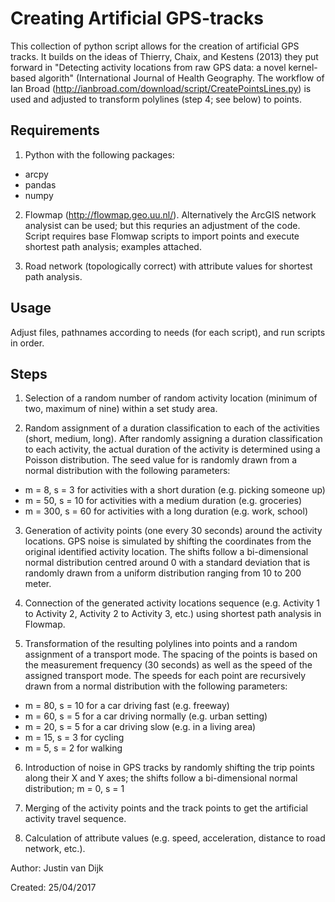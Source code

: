 # Creating Artificial GPS-tracks

This collection of python script allows for the creation of artificial GPS tracks. It builds on the ideas of Thierry, Chaix, and Kestens (2013) they put forward in "Detecting activity locations from raw GPS data: a novel kernel-based algorith" (International Journal of Health Geography. The workflow of Ian Broad (http://ianbroad.com/download/script/CreatePointsLines.py) is used and adjusted to transform polylines (step 4; see below) to points.

## Requirements
1) Python with the following packages:
- arcpy
- pandas
- numpy

2) Flowmap (http://flowmap.geo.uu.nl/). Alternatively the ArcGIS network analysist can be used; but this requries an adjustment of the code. Script requires base Flomwap scripts to import points and execute shortest path analysis; examples attached.

3) Road network (topologically correct) with attribute values for shortest path analysis.

## Usage
Adjust files, pathnames according to needs (for each script), and run scripts in order. 

## Steps
1.	Selection of a random number of random activity location (minimum of two, maximum of nine) within a set study area.

2.	Random assignment of a duration classification to each of the activities (short, medium, long). After randomly assigning a duration classification to each activity, the actual duration of the activity is determined using a Poisson distribution. The seed value for  is randomly drawn from a normal distribution with the following parameters:

-	m = 8, s = 3 for activities with a short duration (e.g. picking someone up)
-	m = 50, s = 10 for activities with a medium duration (e.g. groceries)
-	m = 300, s = 60 for activities with a long duration (e.g. work, school)

3.	Generation of activity points (one every 30 seconds) around the activity locations. GPS noise is simulated by shifting the coordinates from the original identified activity location. The shifts follow a bi-dimensional normal distribution centred around 0 with a standard deviation that is randomly drawn from a uniform distribution ranging from 10 to 200 meter.

4.	Connection of the generated activity locations sequence (e.g. Activity 1 to Activity 2, Activity 2 to Activity 3, etc.) using shortest path analysis in Flowmap.

5.	Transformation of the resulting polylines into points and a random assignment of a transport mode. The spacing of the points is based on the measurement frequency (30 seconds) as well as the speed of the assigned transport mode. The speeds for each point are recursively drawn from a normal distribution with the following parameters:

- m = 80, s = 10 for a car driving fast (e.g. freeway)
-	m = 60, s = 5 for a car driving normally (e.g. urban setting)
-	m = 20, s = 5 for a car driving slow (e.g. in a living area)
-	m = 15, s = 3 for cycling
-	m = 5, s = 2 for walking
 
6.	Introduction of noise in GPS tracks by randomly shifting the trip points along their X and Y axes; the shifts follow a bi-dimensional normal distribution; m = 0, s = 1

7.	Merging of the activity points and the track points to get the artificial activity travel sequence. 
8.	Calculation of attribute values (e.g. speed, acceleration, distance to road network, etc.).

Author: Justin van Dijk

Created: 25/04/2017
